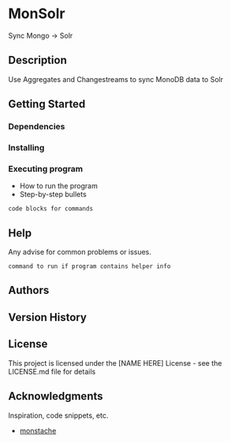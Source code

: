 # MonSolr

Sync Mongo -> Solr

## Description

Use Aggregates and Changestreams to sync MonoDB data to Solr

## Getting Started

### Dependencies

### Installing

### Executing program

* How to run the program
* Step-by-step bullets
```
code blocks for commands
```

## Help

Any advise for common problems or issues.
```
command to run if program contains helper info
```

## Authors


## Version History


## License

This project is licensed under the [NAME HERE] License - see the LICENSE.md file for details

## Acknowledgments

Inspiration, code snippets, etc.
* [monstache](https://github.com/rwynn/monstache)